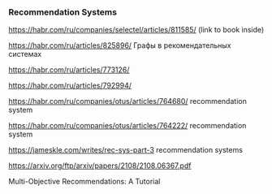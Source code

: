 ### Recommendation Systems

https://habr.com/ru/companies/selectel/articles/811585/ (link to book inside)

https://habr.com/ru/articles/825896/ Графы в рекомендательных системах

https://habr.com/ru/articles/773126/

https://habr.com/ru/articles/792994/

https://habr.com/ru/companies/otus/articles/764680/ recommendation system

https://habr.com/ru/companies/otus/articles/764222/ recommendation system

<https://jameskle.com/writes/rec-sys-part-3> recommendation systems

https://arxiv.org/ftp/arxiv/papers/2108/2108.06367.pdf

Multi-Objective Recommendations: A Tutorial

